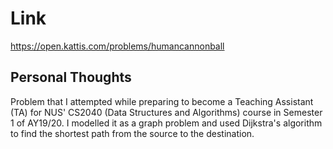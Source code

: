 # Link

https://open.kattis.com/problems/humancannonball

## Personal Thoughts

Problem that I attempted while preparing to become a Teaching Assistant (TA) for NUS' CS2040 (Data Structures and Algorithms) course in Semester 1 of AY19/20. I modelled it as a graph problem and used Dijkstra's algorithm to find the shortest path from the source to the destination.

